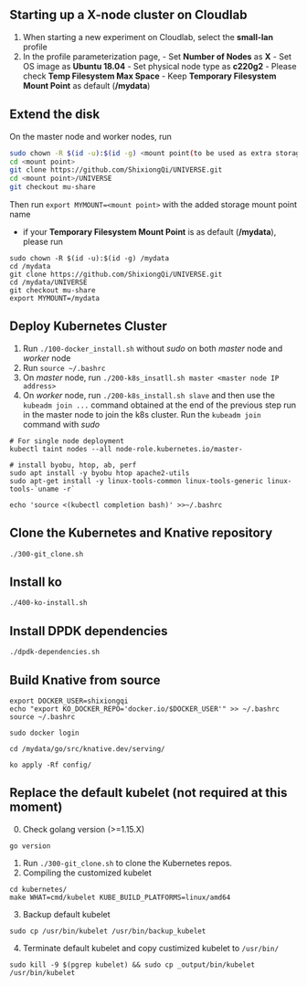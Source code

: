 ## Starting up a X-node cluster on Cloudlab
1. When starting a new experiment on Cloudlab, select the **small-lan** profile
2. In the profile parameterization page, 
        - Set **Number of Nodes** as **X**
        - Set OS image as **Ubuntu 18.04**
        - Set physical node type as **c220g2**
        - Please check **Temp Filesystem Max Space**
        - Keep **Temporary Filesystem Mount Point** as default (**/mydata**)
<!-- 3. We use `node-0` as master node. `node-1` to `node-10` are used as worker node. -->

## Extend the disk
On the master node and worker nodes, run
```bash
sudo chown -R $(id -u):$(id -g) <mount point(to be used as extra storage)>
cd <mount point>
git clone https://github.com/ShixiongQi/UNIVERSE.git
cd <mount point>/UNIVERSE
git checkout mu-share
```
Then run `export MYMOUNT=<mount point>` with the added storage mount point name

- if your **Temporary Filesystem Mount Point** is as default (**/mydata**), please run
```
sudo chown -R $(id -u):$(id -g) /mydata
cd /mydata
git clone https://github.com/ShixiongQi/UNIVERSE.git
cd /mydata/UNIVERSE
git checkout mu-share
export MYMOUNT=/mydata
```

## Deploy Kubernetes Cluster
1. Run `./100-docker_install.sh` without *sudo* on both *master* node and *worker* node
2. Run `source ~/.bashrc`
3. On *master* node, run `./200-k8s_insatll.sh master <master node IP address>`
4. On *worker* node, run `./200-k8s_install.sh slave` and then use the `kubeadm join ...` command obtained at the end of the previous step run in the master node to join the k8s cluster. Run the `kubeadm join` command with *sudo*

```
# For single node deployment
kubectl taint nodes --all node-role.kubernetes.io/master-

# install byobu, htop, ab, perf
sudo apt install -y byobu htop apache2-utils
sudo apt-get install -y linux-tools-common linux-tools-generic linux-tools-`uname -r`

echo 'source <(kubectl completion bash)' >>~/.bashrc
```

## Clone the Kubernetes and Knative repository
```
./300-git_clone.sh
```

## Install ko
```
./400-ko-install.sh
```

## Install DPDK dependencies
```
./dpdk-dependencies.sh
```

## Build Knative from source
```
export DOCKER_USER=shixiongqi
echo "export KO_DOCKER_REPO='docker.io/$DOCKER_USER'" >> ~/.bashrc
source ~/.bashrc

sudo docker login

cd /mydata/go/src/knative.dev/serving/

ko apply -Rf config/
```

## Replace the default kubelet (not required at this moment)
0. Check golang version (>=1.15.X)
```
go version
```
1. Run `./300-git_clone.sh` to clone the Kubernetes repos.
2. Compiling the customized kubelet
```
cd kubernetes/
make WHAT=cmd/kubelet KUBE_BUILD_PLATFORMS=linux/amd64
```
3. Backup default kubelet
```
sudo cp /usr/bin/kubelet /usr/bin/backup_kubelet 
```
4. Terminate default kubelet and copy custimized kubelet to `/usr/bin/`
```
sudo kill -9 $(pgrep kubelet) && sudo cp _output/bin/kubelet /usr/bin/kubelet
```
